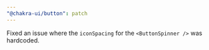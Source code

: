 ```yaml
---
"@chakra-ui/button": patch
---
```


Fixed an issue where the `iconSpacing` for the `<ButtonSpinner />` was hardcoded.
